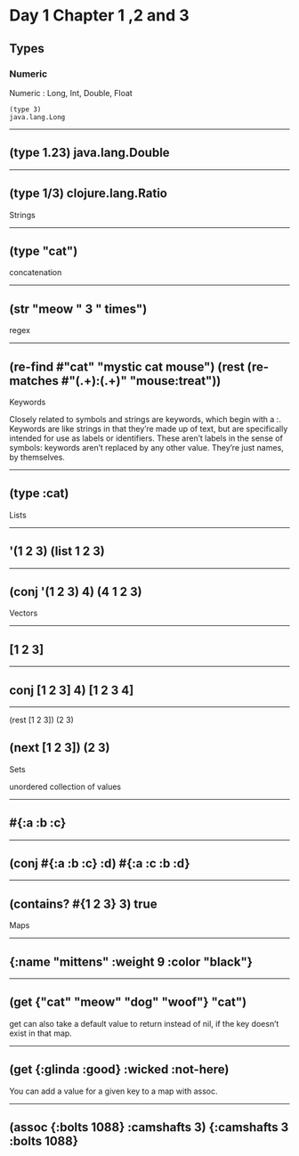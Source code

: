 # Day 1 Chapter 1 ,2 and 3 

## Types

### Numeric 

Numeric : Long, Int, Double, Float

```
(type 3)
java.lang.Long
```

----
(type 1.23)
java.lang.Double
----

----
(type 1/3)
clojure.lang.Ratio
----

Strings

----
(type "cat")
----

concatenation

----
(str "meow " 3 " times")
----

regex

----
(re-find #"cat" "mystic cat mouse")
(rest (re-matches #"(.+):(.+)" "mouse:treat"))
----

Keywords

Closely related to symbols and strings are keywords, which begin with a :. Keywords are like strings in that they’re made up of text, but are specifically intended for use as labels or identifiers. These aren’t labels in the sense of symbols: keywords aren’t replaced by any other value. They’re just names, by themselves.

----
(type :cat)
----

Lists

----
'(1 2 3)
(list 1 2 3)
----

----
(conj '(1 2 3) 4)
(4 1 2 3)
----

Vectors

----
[1 2 3]
----

----
conj [1 2 3] 4)
[1 2 3 4]
----

----
(rest [1 2 3])
(2 3)

(next [1 2 3])
(2 3)
----

Sets

unordered collection of values

----
 #{:a :b :c}
----

----
(conj #{:a :b :c} :d)
#{:a :c :b :d}
----

----
(contains? #{1 2 3} 3)
true
----

Maps

----
{:name "mittens" :weight 9 :color "black"}
----

----
(get {"cat" "meow" "dog" "woof"} "cat")
----

get can also take a default value to return instead of nil, if the key doesn’t exist in that map.

----
(get {:glinda :good} :wicked :not-here)
----

You can add a value for a given key to a map with assoc.

----
(assoc {:bolts 1088} :camshafts 3)
{:camshafts 3 :bolts 1088}
----

